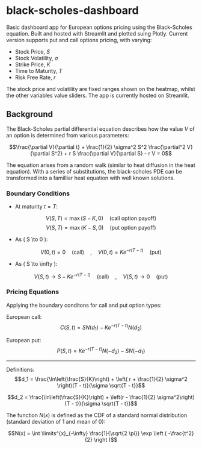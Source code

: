 # black-scholes-dashboard

Basic dashboard app for European options pricing using the Black-Scholes equation. Built and hosted with Streamlit and plotted suing Plotly. Current version supports put and call options pricing, with varying:

- Stock Price, $S$
- Stock Volatility, $\sigma$
- Strike Price, $K$
- Time to Maturity, $T$
- Risk Free Rate, $r$

The stock price and volatility are fixed ranges shown on the heatmap, whilst the other variables value sliders. The app is currently hosted on Streamlit.

## Background

The Black-Scholes partial differential equation describes how the value $V$ of an option is determined from various parameters:

$$\frac{\partial V}{\partial t} + \frac{1}{2} \sigma^2 S^2 \frac{\partial^2 V}{\partial S^2} + r S \frac{\partial V}{\partial S} - r V = 0$$

The equation arises from a random walk (similar to heat diffusion in the heat equation). With a series of substitutions, the black-scholes PDE can be transformed into a familliar heat equation with well known solutions. 

### Boundary Conditions

- At maturity $t = T$:

$$V(S, T) = \max(S - K, 0) \quad \text{(call option payoff)}$$
$$V(S, T) = \max(K - S, 0) \quad \text{(put option payoff)}$$

- As \( S \to 0 \):

$$V(0, t) = 0 \quad \text{(call)} \quad , \quad V(0, t) = K e^{-r(T-t)} \quad \text{(put)}$$

- As \( S \to \infty \):

$$V(S, t) \to S - K e^{-r(T-t)} \quad \text{(call)} \quad , \quad V(S, t) \to 0 \quad \text{(put)}$$

### Pricing Equations

Applying the boundary conditons for call and put option types:

European call:
$$
C(S, t) = S N(d_1) - K e^{-r (T - t)} N(d_2)
$$

European put:
$$
P(S, t) = K e^{-r (T - t)} N(-d_2) - S N(-d_1)
$$

---

Definitions:
$$d_1 = \frac{\ln\left(\frac{S}{K}\right) + \left( r + \frac{1}{2} \sigma^2 \right)(T - t)}{\sigma \sqrt{T - t}}$$

$$d_2 = \frac{\ln\left(\frac{S}{K}\right) + \left(r - \frac{1}{2} \sigma^2\right)(T - t)}{\sigma \sqrt{T - t}}$$

The function $N(x)$ is defined as the CDF of a standard normal distribution (standard deviation of 1 and mean of 0):

$$N(x) = \int \limits^{x}_{-\infty} \frac{1}{\sqrt{2 \pi}} \exp \left ( -\frac{t^2}{2} \right )$$